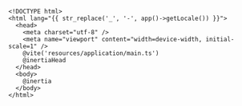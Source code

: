 <!--@include: ../../../_templates/integrations/installation/laravel-setup.md-->

```blade
<!DOCTYPE html>
<html lang="{{ str_replace('_', '-', app()->getLocale()) }}">
  <head>
    <meta charset="utf-8" />
    <meta name="viewport" content="width=device-width, initial-scale=1" />
    @vite('resources/application/main.ts')
    @inertiaHead
  </head>
  <body>
    @inertia
  </body>
</html>
```

<!--@include: ../../../_templates/integrations/installation/laravel-setup-ssr.md-->
